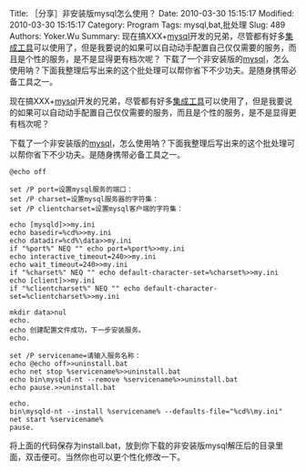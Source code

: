 ﻿Title: ［分享］非安装版mysql怎么使用？
Date: 2010-03-30 15:15:17
Modified: 2010-03-30 15:15:17
Category: Program
Tags: mysql,bat,批处理
Slug: 489
Authors: Yoker.Wu
Summary: 
    现在搞XXX+[mysql](http://www.google.com/search?hl=zh-CN&q=mysql&client=pub-9809305251274649)开发的兄弟，尽管都有好多[集成工具](http://www.google.com/search?hl=zh-CN&q=%E9%9B%86%E6%88%90%E5%B7%A5%E5%85%B7&client=pub-9809305251274649)可以使用了，但是我要说的如果可以自动动手配置自己仅仅需要的服务，而且是个性的服务，是不是显得更有档次呢？
    下载了一个非安装版的[mysql](http://www.mysql.com/)，怎么使用呐？下面我整理后写出来的这个批处理可以帮你省下不少功夫。是随身携带必备工具之一。


现在搞XXX+[mysql](http://www.google.com/search?hl=zh-CN&q=mysql&client=pub-9809305251274649)开发的兄弟，尽管都有好多[集成工具](http://www.google.com/search?hl=zh-CN&q=%E9%9B%86%E6%88%90%E5%B7%A5%E5%85%B7&client=pub-9809305251274649)可以使用了，但是我要说的如果可以自动动手配置自己仅仅需要的服务，而且是个性的服务，是不是显得更有档次呢？

下载了一个非安装版的[mysql](http://www.mysql.com/)，怎么使用呐？下面我整理后写出来的这个批处理可以帮你省下不少功夫。是随身携带必备工具之一。

```
@echo off

set /P port=设置mysql服务的端口：
set /P charset=设置mysql服务器的字符集：
set /P clientcharset=设置mysql客户端的字符集：

echo [mysqld]>>my.ini
echo basedir=%cd%>>my.ini
echo datadir=%cd%\data>>my.ini
if "%port%" NEQ "" echo port=%port%>>my.ini
echo interactive_timeout=240>>my.ini
echo wait_timeout=240>>my.ini
if "%charset%" NEQ "" echo default-character-set=%charset%>>my.ini
echo [client]>>my.ini
if "%clientcharset%" NEQ "" echo default-character-set=%clientcharset%>>my.ini

mkdir data>nul
echo.
echo 创建配置文件成功，下一步安装服务。
echo.

set /P servicename=请输入服务名称：
echo @echo off>>uninstall.bat
echo net stop %servicename%>>uninstall.bat
echo bin\mysqld-nt --remove %servicename%>>uninstall.bat
echo pause.>>uninstall.bat

echo.
bin\mysqld-nt --install %servicename% --defaults-file="%cd%\my.ini"
net start %servicename%
pause.
```

将上面的代码保存为install.bat，放到你下载的非安装版mysql解压后的目录里面，双击便可。当然你也可以更个性化修改一下。
